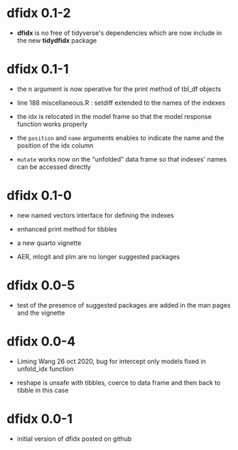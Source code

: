 # dfidx 0.1-2

* **dfidx** is no free of tidyverse's dependencies which are now include
  in the new **tidydfidx** package

# dfidx 0.1-1

* the n argument is now operative for the print method of tbl_df objects

* line 188 miscellaneous.R : setdiff extended to the names of the indexes

* the idx is relocated in the model frame so that the model response
  function works properly
  
* the `position` and `name` arguments enables to indicate the name and
  the position of the idx column

* `mutate` works now on the "unfolded" data frame so that indexes'
  names can be accessed directly

# dfidx 0.1-0

* new named vectors interface for defining the indexes

* enhanced print method for tibbles

* a new quarto vignette

* AER, mlogit and plm are no longer suggested packages

# dfidx 0.0-5

* test of the presence of suggested packages are added in the man
  pages and the vignette

# dfidx 0.0-4

* Liming Wang 26 oct 2020, bug for intercept only models fixed in
  unfold_idx function

* reshape is unsafe with tibbles, coerce to data frame and then back
  to tibble in this case

# dfidx 0.0-1

* initial version of dfidx posted on github

